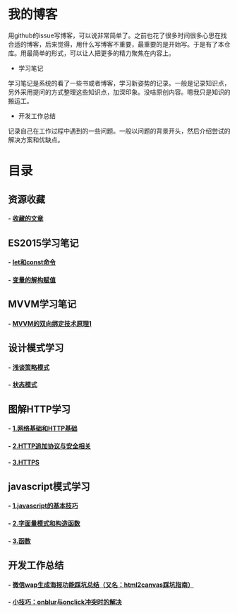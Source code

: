 # 我的博客

用github的issue写博客，可以说非常简单了。之前也花了很多时间很多心思在找合适的博客，后来觉得，用什么写博客不重要，最重要的是开始写。于是有了本仓库。用最简单的形式，可以让人把更多的精力聚焦在内容上。

- 学习笔记

学习笔记是系统的看了一些书或者博客，学习新姿势的记录。一般是记录知识点，另外采用提问的方式整理这些知识点，加深印象。没啥原创内容。嗯我只是知识的搬运工。

- 开发工作总结

记录自己在工作过程中遇到的一些问题。一般以问题的背景开头，然后介绍尝试的解决方案和优缺点。

# 目录

## 资源收藏

#### - [收藏的文章](https://github.com/lixinxin93/blog/issues/12)

## ES2015学习笔记
 
#### - [let和const命令](https://github.com/lixinxin93/blog/issues/3)

#### - [变量的解构赋值](https://github.com/lixinxin93/blog/issues/4)

## MVVM学习笔记

#### - [MVVM的双向绑定技术原理1](https://github.com/lixinxin93/blog/issues/5)

## 设计模式学习

#### - [浅谈策略模式](https://github.com/lixinxin93/blog/issues/7)

#### - [状态模式](https://github.com/lixinxin93/blog/issues/8)

## 图解HTTP学习

#### - [1.网络基础和HTTP基础](https://github.com/lixinxin93/blog/issues/9)

#### - [2.HTTP追加协议与安全相关](https://github.com/lixinxin93/blog/issues/10)

#### - [3.HTTPS](https://github.com/lixinxin93/blog/issues/11)

## javascript模式学习

#### - [1.javascript的基本技巧](https://github.com/lixinxin93/blog/issues/13)

#### - [2.字面量模式和构造函数](https://github.com/lixinxin93/blog/issues/14)

#### - [3.函数](https://github.com/lixinxin93/blog/issues/15)

## 开发工作总结

#### - [微信wap生成海报功能踩坑总结（又名：html2canvas踩坑指南）](https://github.com/lixinxin93/blog/issues/1)

#### - [小技巧：onblur与onclick冲突时的解决](https://github.com/lixinxin93/blog/issues/2)
